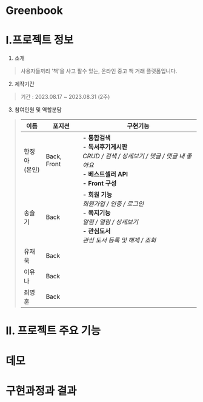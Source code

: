 # Greenbook

# I.프로젝트 정보
1. 소개
> 사용자들끼리 '책'을 사고 팔수 있는, 온라인 중고 책 거래 플랫폼입니다.

2. 제작기간
> 기간 : 2023.08.17 ~ 2023.08.31 (2주)

3. 참여인원 및 역할분담
>|이름|포지션|구현기능|
>|---|---|---|
>|한정아<br>(본인)|Back, Front| **- 통합검색** <br> **- 독서후기게시판** <br> *CRUD / 검색 / 상세보기 / 댓글 / 댓글 내 좋아요*  <br> **- 베스트셀러 API**  <br> **- Front 구성**|
>|송슬기|Back|**- 회원 기능** <br> *회원가입 / 인증 / 로그인* <br> **- 쪽지기능** <br> *알림 / 열람 / 상세보기* <br> **- 관심도서**  <br> *관심 도서 등록 및 해제 / 조회*
>|유재욱|Back|
>|이유나|Back|
>|최명훈|Back|


# II. 프로젝트 주요 기능



# 데모

# 구현과정과 결과
